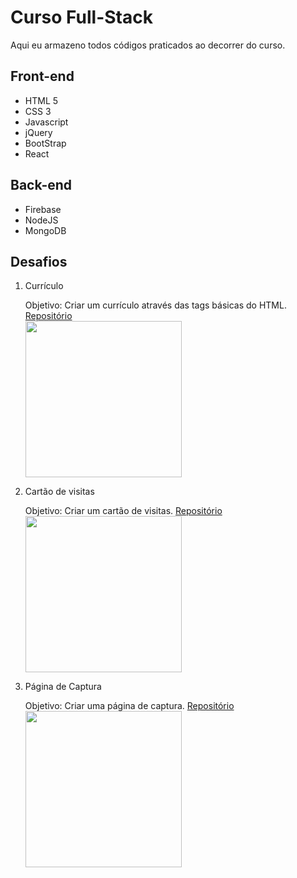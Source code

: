  <h1>Curso Full-Stack</h1>
 <p>Aqui eu armazeno todos códigos praticados ao decorrer do curso.</p>
 <h2>Front-end</h2>
 <ul>
 <li>HTML 5</li>
<li>CSS 3</li>
<li>Javascript</li>
<li>jQuery</li>
<li>BootStrap</li>
<li>React</li>
</ul>
<h2>Back-end</h2>
<ul>
<li>Firebase</li>
<li>NodeJS</li>
<li>MongoDB</li>
</ul>
<h2>Desafios</h2>

<ol>
 
<li>Currículo</li>
<p>Objetivo: Criar um currículo através das tags básicas do HTML.
<a href="https://github.com/riq-dev/Curso-Full-Stack/tree/main/Desafios/Desafio%20Html%20b%C3%A1sico">Repositório</a>
<br>
<img src="https://github.com/riq-dev/Icons/blob/main/Screenshots-project/desafio-b%C3%A1sico-html.png?raw=true" width="250px">

<li>Cartão de visitas</li>
<p>Objetivo: Criar um cartão de visitas.
<a href="https://github.com/riq-dev/Curso-Full-Stack/tree/main/Desafios/Desafio%20CSS%20b%C3%A1sico">Repositório</a>
<br>
<img src="https://github.com/riq-dev/Icons/blob/main/Screenshots-project/social-media.PNG?raw=true" width=250px>

<li>Página de Captura</li>
<p>Objetivo: Criar uma página de captura.
<a href="https://github.com/riq-dev/Curso-Full-Stack/tree/main/Desafios/Desafio:%20p%C3%A1g-de-captura">Repositório</a>
<br>
<img src="https://github.com/riq-dev/Icons/blob/main/Screenshots-project/screencapture-127-0-0-1-5500-Curso-Full-Stack-Desafios-Desafio-pag-de-captura-index-html-2021-08-29-04_18_28.png" width=250px>
 
</ol>
